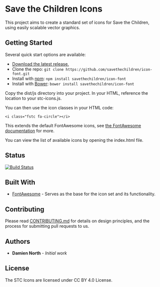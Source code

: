 # Save the Children Icons

This project aims to create a standard set of icons for Save the Children, using easily scalable vector graphics.

## Getting Started

Several quick start options are available:

- [Download the latest release.](https://github.com/savethechildren/icon-font/archive/master.zip)
- Clone the repo: `git clone https://github.com/savethechildren/icon-font.git`
- Install with [npm](https://www.npmjs.com): `npm install savethechildren/icon-font`
- Install with [Bower](https://bower.io): `bower install savethechildren/icon-font`

Copy the dist/js directory into your project. In your HTML, reference the location to your stc-icons.js.

You can then use the icon classes in your HTML code:

`<i class="fstc fa-circle"></i>`

This extends the default FontAwesome icons, see [the FontAwesome documentation](https://fontawesome.com/start) for more.

You can view the list of available icons by opening the index.html file.


## Status
[![Build Status](https://travis-ci.org/savethechildren/icon-font.svg?branch=master)](https://travis-ci.org/savethechildren/icon-font)

## Built With

* [FontAwesome](https://fontawesome.com) - Serves as the base for the icon set and its functionality.

## Contributing

Please read [CONTRIBUTING.md](CONTRIBUTING.md) for details on design principles, and the process for submitting pull requests to us.

## Authors

* **Damien North** - *Initial work*

## License

The STC Icons are licensed under CC BY 4.0 License.

